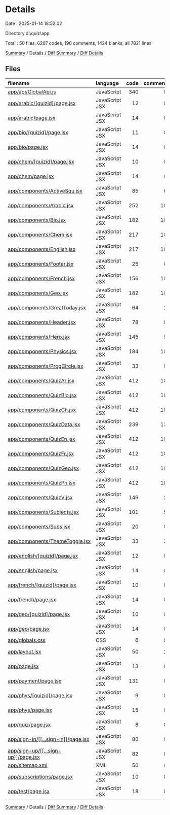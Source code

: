 # Details

Date : 2025-01-14 18:52:02

Directory d:\\quiz\\app

Total : 50 files,  6207 codes, 190 comments, 1424 blanks, all 7821 lines

[Summary](results.md) / Details / [Diff Summary](diff.md) / [Diff Details](diff-details.md)

## Files
| filename | language | code | comment | blank | total |
| :--- | :--- | ---: | ---: | ---: | ---: |
| [app/api/GlobalApi.js](/app/api/GlobalApi.js) | JavaScript | 340 | 0 | 84 | 424 |
| [app/arabic/\[quizid\]/page.jsx](/app/arabic/%5Bquizid%5D/page.jsx) | JavaScript JSX | 12 | 0 | 8 | 20 |
| [app/arabic/page.jsx](/app/arabic/page.jsx) | JavaScript JSX | 14 | 0 | 12 | 26 |
| [app/bio/\[quizid\]/page.jsx](/app/bio/%5Bquizid%5D/page.jsx) | JavaScript JSX | 11 | 0 | 8 | 19 |
| [app/bio/page.jsx](/app/bio/page.jsx) | JavaScript JSX | 14 | 0 | 12 | 26 |
| [app/chem/\[quizid\]/page.jsx](/app/chem/%5Bquizid%5D/page.jsx) | JavaScript JSX | 10 | 0 | 8 | 18 |
| [app/chem/page.jsx](/app/chem/page.jsx) | JavaScript JSX | 14 | 0 | 16 | 30 |
| [app/components/ActiveSqu.jsx](/app/components/ActiveSqu.jsx) | JavaScript JSX | 85 | 6 | 13 | 104 |
| [app/components/Arabic.jsx](/app/components/Arabic.jsx) | JavaScript JSX | 252 | 10 | 35 | 297 |
| [app/components/Bio.jsx](/app/components/Bio.jsx) | JavaScript JSX | 182 | 10 | 33 | 225 |
| [app/components/Chem.jsx](/app/components/Chem.jsx) | JavaScript JSX | 217 | 10 | 33 | 260 |
| [app/components/English.jsx](/app/components/English.jsx) | JavaScript JSX | 217 | 10 | 33 | 260 |
| [app/components/Footer.jsx](/app/components/Footer.jsx) | JavaScript JSX | 25 | 0 | 13 | 38 |
| [app/components/French.jsx](/app/components/French.jsx) | JavaScript JSX | 156 | 10 | 32 | 198 |
| [app/components/Geo.jsx](/app/components/Geo.jsx) | JavaScript JSX | 182 | 10 | 32 | 224 |
| [app/components/GreatToday.jsx](/app/components/GreatToday.jsx) | JavaScript JSX | 64 | 2 | 17 | 83 |
| [app/components/Header.jsx](/app/components/Header.jsx) | JavaScript JSX | 78 | 9 | 11 | 98 |
| [app/components/Hero.jsx](/app/components/Hero.jsx) | JavaScript JSX | 145 | 9 | 31 | 185 |
| [app/components/Physics.jsx](/app/components/Physics.jsx) | JavaScript JSX | 184 | 10 | 30 | 224 |
| [app/components/ProgCircle.jsx](/app/components/ProgCircle.jsx) | JavaScript JSX | 33 | 0 | 14 | 47 |
| [app/components/QuizAr.jsx](/app/components/QuizAr.jsx) | JavaScript JSX | 412 | 10 | 90 | 512 |
| [app/components/QuizBio.jsx](/app/components/QuizBio.jsx) | JavaScript JSX | 412 | 10 | 95 | 517 |
| [app/components/QuizCh.jsx](/app/components/QuizCh.jsx) | JavaScript JSX | 412 | 10 | 91 | 513 |
| [app/components/QuizData.jsx](/app/components/QuizData.jsx) | JavaScript JSX | 239 | 13 | 66 | 318 |
| [app/components/QuizEn.jsx](/app/components/QuizEn.jsx) | JavaScript JSX | 412 | 10 | 91 | 513 |
| [app/components/QuizFr.jsx](/app/components/QuizFr.jsx) | JavaScript JSX | 412 | 10 | 91 | 513 |
| [app/components/QuizGeo.jsx](/app/components/QuizGeo.jsx) | JavaScript JSX | 412 | 10 | 92 | 514 |
| [app/components/QuizPh.jsx](/app/components/QuizPh.jsx) | JavaScript JSX | 412 | 10 | 91 | 513 |
| [app/components/QuizV.jsx](/app/components/QuizV.jsx) | JavaScript JSX | 149 | 2 | 30 | 181 |
| [app/components/Subjects.jsx](/app/components/Subjects.jsx) | JavaScript JSX | 101 | 5 | 12 | 118 |
| [app/components/Subs.jsx](/app/components/Subs.jsx) | JavaScript JSX | 20 | 0 | 7 | 27 |
| [app/components/ThemeToggle.jsx](/app/components/ThemeToggle.jsx) | JavaScript JSX | 33 | 2 | 12 | 47 |
| [app/english/\[quizid\]/page.jsx](/app/english/%5Bquizid%5D/page.jsx) | JavaScript JSX | 12 | 0 | 8 | 20 |
| [app/english/page.jsx](/app/english/page.jsx) | JavaScript JSX | 14 | 0 | 12 | 26 |
| [app/french/\[quizid\]/page.jsx](/app/french/%5Bquizid%5D/page.jsx) | JavaScript JSX | 10 | 0 | 7 | 17 |
| [app/french/page.jsx](/app/french/page.jsx) | JavaScript JSX | 14 | 0 | 11 | 25 |
| [app/geo/\[quizid\]/page.jsx](/app/geo/%5Bquizid%5D/page.jsx) | JavaScript JSX | 10 | 0 | 7 | 17 |
| [app/geo/page.jsx](/app/geo/page.jsx) | JavaScript JSX | 14 | 0 | 10 | 24 |
| [app/globals.css](/app/globals.css) | CSS | 6 | 0 | 2 | 8 |
| [app/layout.jsx](/app/layout.jsx) | JavaScript JSX | 50 | 2 | 17 | 69 |
| [app/page.jsx](/app/page.jsx) | JavaScript JSX | 13 | 0 | 8 | 21 |
| [app/payment/page.jsx](/app/payment/page.jsx) | JavaScript JSX | 131 | 0 | 28 | 159 |
| [app/phys/\[quizid\]/page.jsx](/app/phys/%5Bquizid%5D/page.jsx) | JavaScript JSX | 9 | 0 | 7 | 16 |
| [app/phys/page.jsx](/app/phys/page.jsx) | JavaScript JSX | 15 | 0 | 10 | 25 |
| [app/quiz/page.jsx](/app/quiz/page.jsx) | JavaScript JSX | 8 | 0 | 5 | 13 |
| [app/sign-in/\[\[...sign-in\]\]/page.jsx](/app/sign-in/%5B%5B...sign-in%5D%5D/page.jsx) | JavaScript JSX | 80 | 0 | 15 | 95 |
| [app/sign-up/\[\[...sign-up\]\]/page.jsx](/app/sign-up/%5B%5B...sign-up%5D%5D/page.jsx) | JavaScript JSX | 82 | 0 | 20 | 102 |
| [app/sitemap.xml](/app/sitemap.xml) | XML | 50 | 0 | 1 | 51 |
| [app/subscriptions/page.jsx](/app/subscriptions/page.jsx) | JavaScript JSX | 10 | 0 | 6 | 16 |
| [app/test/page.jsx](/app/test/page.jsx) | JavaScript JSX | 18 | 0 | 7 | 25 |

[Summary](results.md) / Details / [Diff Summary](diff.md) / [Diff Details](diff-details.md)